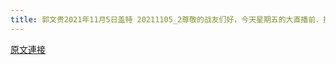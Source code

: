 ```yaml
---
title: 郭文贵2021年11月5日盖特 20211105_2尊敬的战友们好，今天星期五的大直播前．提前锻炼，因为今天没有时间锻炼了……任何情况下都不要给自己的承诺．和目标．找任何借口放弃！一切都已经开始！
---
```


[原文連接](https://gnews.org/ThreadView/53483038)


